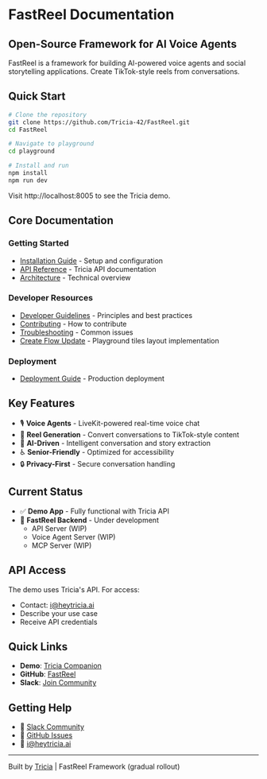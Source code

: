 # FastReel Documentation

## Open-Source Framework for AI Voice Agents

FastReel is a framework for building AI-powered voice agents and social storytelling applications. Create TikTok-style reels from conversations.

## Quick Start

```bash
# Clone the repository
git clone https://github.com/Tricia-42/FastReel.git
cd FastReel

# Navigate to playground
cd playground

# Install and run
npm install
npm run dev
```

Visit http://localhost:8005 to see the Tricia demo.

## Core Documentation

### Getting Started
- [Installation Guide](getting-started.md) - Setup and configuration
- [API Reference](api-reference.md) - Tricia API documentation
- [Architecture](architecture.md) - Technical overview

### Developer Resources
- [Developer Guidelines](developer-guidelines.md) - Principles and best practices
- [Contributing](contributing.md) - How to contribute
- [Troubleshooting](troubleshooting.md) - Common issues
- [Create Flow Update](create-flow-update.md) - Playground tiles layout implementation

### Deployment
- [Deployment Guide](deployment.md) - Production deployment

## Key Features

- 🎙️ **Voice Agents** - LiveKit-powered real-time voice chat
- 📱 **Reel Generation** - Convert conversations to TikTok-style content
- 🧠 **AI-Driven** - Intelligent conversation and story extraction
- ♿ **Senior-Friendly** - Optimized for accessibility
- 🔒 **Privacy-First** - Secure conversation handling

## Current Status

- ✅ **Demo App** - Fully functional with Tricia API
- 🚧 **FastReel Backend** - Under development
  - API Server (WIP)
  - Voice Agent Server (WIP)
  - MCP Server (WIP)

## API Access

The demo uses Tricia's API. For access:
- Contact: i@heytricia.ai
- Describe your use case
- Receive API credentials

## Quick Links

- **Demo**: [Tricia Companion](https://demo.heytricia.ai)
- **GitHub**: [FastReel](https://github.com/Tricia-42/FastReel)
- **Slack**: [Join Community](https://fastreel-community.slack.com)

## Getting Help

- 💬 [Slack Community](https://fastreel-community.slack.com)
- 🐛 [GitHub Issues](https://github.com/Tricia-42/FastReel/issues)
- 📧 i@heytricia.ai

---

Built by [Tricia](https://heytricia.ai) | FastReel Framework (gradual rollout) 